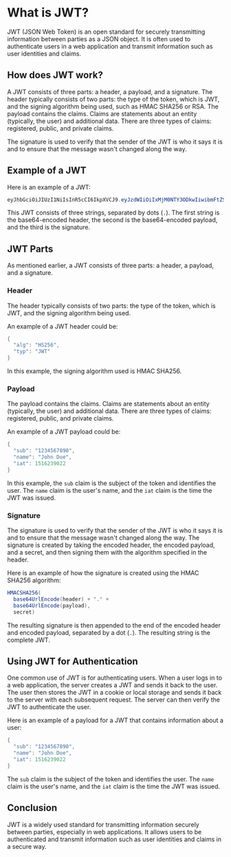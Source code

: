 # What is JWT?

JWT (JSON Web Token) is an open standard for securely transmitting information between parties as a JSON object. It is often used to authenticate users in a web application and transmit information such as user identities and claims.

## **How does JWT work?**

A JWT consists of three parts: a header, a payload, and a signature. The header typically consists of two parts: the type of the token, which is JWT, and the signing algorithm being used, such as HMAC SHA256 or RSA. The payload contains the claims. Claims are statements about an entity (typically, the user) and additional data. There are three types of claims: registered, public, and private claims.

The signature is used to verify that the sender of the JWT is who it says it is and to ensure that the message wasn't changed along the way.

## **Example of a JWT**

Here is an example of a JWT:

```csharp
eyJhbGciOiJIUzI1NiIsInR5cCI6IkpXVCJ9.eyJzdWIiOiIxMjM0NTY3ODkwIiwibmFtZSI6IkpvaG4gRG9lIiwiaWF0IjoxNTE2MjM5MDIyfQ.SflKxwRJSMeKKF2QT4fwpMeJf36POk6yJV_adQssw5c
```

This JWT consists of three strings, separated by dots (`.`). The first string is the base64-encoded header, the second is the base64-encoded payload, and the third is the signature.

## JWT Parts

As mentioned earlier, a JWT consists of three parts: a header, a payload, and a signature.

### **Header**

The header typically consists of two parts: the type of the token, which is JWT, and the signing algorithm being used.

An example of a JWT header could be:

```csharp
{
  "alg": "HS256",
  "typ": "JWT"
}
```

In this example, the signing algorithm used is HMAC SHA256.

### **Payload**

The payload contains the claims. Claims are statements about an entity (typically, the user) and additional data. There are three types of claims: registered, public, and private claims.

An example of a JWT payload could be:

```csharp
{
  "sub": "1234567890",
  "name": "John Doe",
  "iat": 1516239022
}
```

In this example, the `sub` claim is the subject of the token and identifies the user. The `name` claim is the user's name, and the `iat` claim is the time the JWT was issued.

### **Signature**

The signature is used to verify that the sender of the JWT is who it says it is and to ensure that the message wasn't changed along the way. The signature is created by taking the encoded header, the encoded payload, and a secret, and then signing them with the algorithm specified in the header.

Here is an example of how the signature is created using the HMAC SHA256 algorithm:

```csharp
HMACSHA256(
  base64UrlEncode(header) + "." +
  base64UrlEncode(payload),
  secret)
```

The resulting signature is then appended to the end of the encoded header and encoded payload, separated by a dot (`.`). The resulting string is the complete JWT.

## **Using JWT for Authentication**

One common use of JWT is for authenticating users. When a user logs in to a web application, the server creates a JWT and sends it back to the user. The user then stores the JWT in a cookie or local storage and sends it back to the server with each subsequent request. The server can then verify the JWT to authenticate the user.

Here is an example of a payload for a JWT that contains information about a user:

```csharp
{
  "sub": "1234567890",
  "name": "John Doe",
  "iat": 1516239022
}
```

The `sub` claim is the subject of the token and identifies the user. The `name` claim is the user's name, and the `iat` claim is the time the JWT was issued.

## **Conclusion**

JWT is a widely used standard for transmitting information securely between parties, especially in web applications. It allows users to be authenticated and transmit information such as user identities and claims in a secure way.